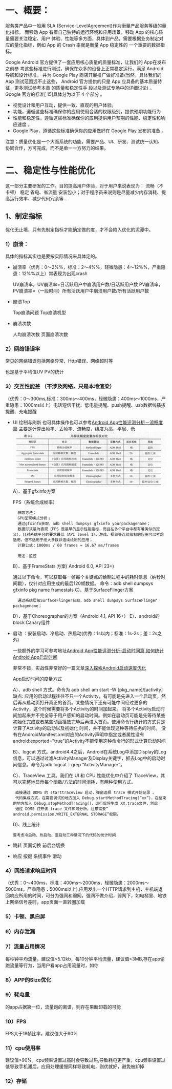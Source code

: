 # 一、概要：

  服务类产品中一般用 SLA (Service-LevelAgreement)作为衡量产品服务等级的量化指标， 而移动 App 有着自己独特的运行环境和应用场景，移动 App 的核心质量需要关注稳定、用户 体验、性能等多方面，具体到产品，需要根据业务制定对应的量化指标，例如 App 的 Crash 率就是衡量 App 稳定性的 一个重要的数据指标。
  
Google Android 官方提供了一套应用核心质量的质量标准，让我们的 App在发布之前参 考这些标准进行测试，确保在众多的设备上正常稳定运行，满足 Android 导航和设计标准， 井为 Google Play 商店开展推广做好准备(当然，具体我们的 App 测试范围远不止这些， Android 官方提供的只是 App 应具备的基本质量特征，更多测试参考本章 的质量和稳定性手
段以及测试专场中的详细讨论) 。Google 官方的标准[ 15]具体分为以下 4 个部分 。
 - 视觉设计和用户互动，提供一致、直观的用户体验。
 - 功能，遵循这些标准确保你的应用使用合适的权限级别，提供预期功能行为
 - 性能和稳定性，遵循这些标准确保你的应用提供用户预期的性能、稳定性和响应速度 。
 - Google Play，遵循这些标准确保你的应用做好在 Google Play 发布的准备 。

注意：质量优化是一个大而系统的功能，需要产品、UI、研发、测试统一认知、协同合作，方可完成，而不是单一一方努力的结果。
# 二、稳定性与性能优化
这一部分主要研发的工作。目的提高用户体验，对于用户来说表现为： 流畅（不卡顿） 稳定 省电、省流量 安装包小；对于程序员来说则是尽量减少内存消耗、提高运行效率、减少代码冗余等...

## 1、制定指标
优化无止境，只有先制定指标才能确定做的度，才不会陷入优化的泥潭中。

### 1）崩溃：
具体的指标其实也是要按实际情况来具体定的。

- 崩溃率（优秀：0～2%%，标准：2～4%%，轻微隐患：4～12%%，严重隐患：12%%以上）常表现为出现crash
  
  UV崩溃率，UV崩溃率=日活跃用户中崩溃用户数/日活跃用户数
  PV崩溃率，PV崩溃率=（一段时间）所有活跃用户中崩溃用户数/所有活跃用户数  
- 崩溃Top

  Top崩溃问题
  Top崩溃机型
- 崩溃次数

  人均崩溃次数
  页面崩溃次数
 
### 2）网络错误率
常见的网络错误包括网络异常、Http错误、网络超时等

也是基于平均值UV PV的统计
### 3）交互性能差 （不涉及网络，只是本地渲染）
（优秀：0～300ms,标准：300ms～400ms，轻微隐患：400ms～1000ms，严重隐患：1000ms以上）电话短信干扰、低电量提醒、push提醒、usb数据线插拔提醒、充电提醒

 - UI 绘制与刷新
   也可具体操作也可以参考[Android App性能评测分析－流畅度篇](https://www.jianshu.com/p/642f47989c7c)
   主要是计算出帧率、丢帧率、流畅度，纬度为高、平局、低
  ![流畅度度量]( https://github.com/h616016784/android_qesAndSumUp/raw/master/pic/1614916218804.jpg )
   A）、基于gfxinfo方案
   
      FPS（系统合成帧率）

         获取方法：
         GPU呈现模式分析；
         通过gfxinfo获取，adb shell dumpsys gfxinfo yourpackagename；
         数据形式最为直观（FPS 是最早的显示性能指标，而且在多个平台中都有着类似的定义），且对系统平台的要求最低（API level 1），游戏、视频等连续绘制的应用可以考虑选用，但不适用于绝大多数非连续绘制的应用；
         计算公式：1000ms / 60 frames ≈ 16.67 ms/frames

         用途：监控

   B）、基于FrameStats 方案( Android 6.0, API 23+)
   
     通过以下命令，可以获取每一帧每个关键点的绘制过程中的耗时信息（纳秒时间戳），仅针对应用生成的最后120帧数据。
     命令：adb shell dumpsys gfxinfo pkg name framestats
   C)、基于SurfaceFlinger方案
   
         通过系统层级SurfaceFlinger获取，adb shell dumpsys SurfaceFlinger packagename；
   D）、基于Choreographer的方案（Android 4.1, API 16+）
   E）、android的block Canary组件

 - 启动 ：安装启动、冷启动、热启动(优秀：1s以内；标准：1s-2s；差：2s之外)

    一些额外的学习可参考地址[Android App性能评测分析-启动时间篇](https://www.jianshu.com/p/fe81e4b4c5ba),[如何统计Android App启动时间](https://www.jianshu.com/p/59a2ca7df681)
 
    非常不错，实战性非常好的一篇文章[深入探索Android启动速度优化](https://jsonchao.github.io/2019/11/10/%E6%B7%B1%E5%85%A5%E6%8E%A2%E7%B4%A2Android%E5%90%AF%E5%8A%A8%E9%80%9F%E5%BA%A6%E4%BC%98%E5%8C%96/)
 
   App启动时间的度量方式
   
   A）、adb shell 方式。命令为 adb shell am start -W [pkg_name]/[activity]
         缺点:
      应用的启动过程往往不只一个Activity，有可能是先进入一个启动页，然后再从启动页打开真正的首页。某些情况下还有可能中间经过更多的Activity，这个时候需要将多个Activity的时间加起来。
      将多个Activity启动时间加起来并不完全等于用户感知的启动时间。例如在启动页可能是先等待某些初始化完成或者某些动画播放完毕后再进入首页。使用命令行统计的方式只是计算了Activity的启动以及初始化       时间，并不能体现这种等待任务的时间。
      没有在AndroidManifest.xml对应的Activity声明中指定<intent-filter>或者属性没有android:exported="true"的Activity不能使用这种命令行的形式计算启动时间
   
   B）、logcat 方式。android4.4之后，Android在系统Log中添加Display的Log信息，可以通过过滤ActivityManager及Display关键字，抓去Log中的启动时间信息。命令为adb logcat｜grep “ActivityManager”。
   
   C）、TraceView 工具。我们在 UI 和 CPU 性能优化中介绍了 TraceView，其可以完整地显示每个函数/方法的时间消耗，有两种使用方式。

        直接通过 DDMS 的 starttraceview 启动，弹窗选择 trace 模式开始记录 。
        代码集成方式，在需要调试的地方加入 Debug.startMethodTracing(”xx”)，在结束的地方加入 Debug.stopMethodTracing()，运行后将生成 XX.trace文件，然后
        通过 DDMS 打开该 trace 文件即可分析，注意需要” android.permission.WRITE_EXTERNAL STORAGE”权限。
   D)、线上统计
   
       要考虑冷启动、热启动、温启动三种情况下的代码的统计时间 
 - 跳转
   页面切换
   前后台切换
 - 响应
   按键
   系统事件
   滑动
   

### 4）网络请求响应时间
（优秀：0～400ms，标准：400ms～2000ms，轻微隐患：2000ms～5000ms，严重隐患：5000ms以上),应用发出一个HTTP请求到主机，主机端返回响应所用的时间，可分为强网和弱网，强网不做介绍，弱网下，如电梯里、地铁上网络信号差时，app页面一直转圈加载

### 5）卡顿、黑白屏
### 6）内存泄漏
### 7）流量占用情况
  每秒钟平均流量，建议值<5.12kb，每10分钟平均流量，建议值<3MB,存在app偷跑流量等行为，当用户看app占用流量时，如你
### 8）APP的Size优化
### 9）耗电量

的app占据第一位，流量跑的离谱，则存在果断卸载的可能
### 10）FPS
FPS大于18帧比率，建议值大于90%
### 11）cpu使用率
建议值>90%，cpu频率设置过高时会导致过热,导致耗电更严重，cpu频率设置过低导致手机滞后，应用处理缓慢同样导致耗电，则优就好，避免被卸掉
### 12）存储

